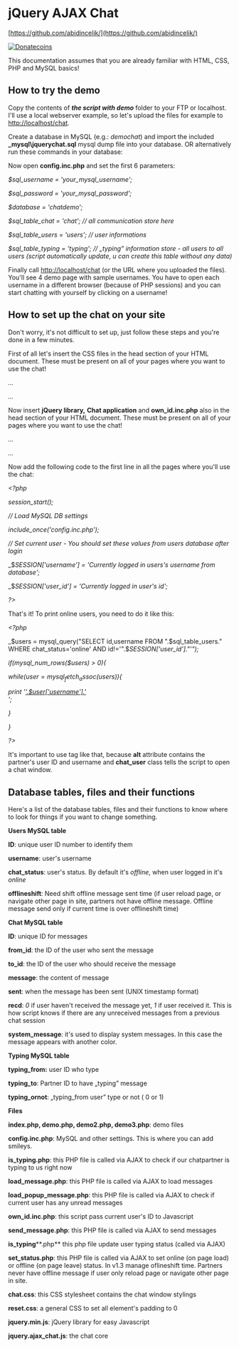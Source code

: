 # jQuery AJAX Chat

[https://github.com/abidincelik/](https://github.com/abidincelik/)

[![Donatecoins](http://donatecoins.org/btc/1GEP8kqApKzwUQ5Mzi7b6g4UToWADFKpNR.svg)](http://donatecoins.org/btc/1GEP8kqApKzwUQ5Mzi7b6g4UToWADFKpNR)

This documentation assumes that you are already familiar with HTML, CSS, PHP and MySQL basics!

## How to try the demo

Copy the contents of **_the script with demo_** folder to your FTP or localhost. I'll use a local webserver example, so let's upload the files for example to [http://localhost/chat](http://localhost/chat).

Create a database in MySQL (e.g.: _demochat_) and import the included **\_mysql\jquerychat.sql** mysql dump file into your database. OR alternatively run these commands in your database:

Now open **config.inc.php** and set the first 6 parameters:

_$sql_username = 'your_mysql_username';_

_$sql_password = 'your_mysql_password';_

_$database = 'chatdemo';_

_$sql_table_chat = 'chat'; // all communication store here_

_$sql_table_users = 'users'; // user informations_

_$sql_table_typing = ’typing'; // „typing” information store - all users to all users (script automatically update, u can create this table without any data)_

Finally call [http://localhost/chat](http://localhost/chat) (or the URL where you uploaded the files). You'll see 4 demo page with sample usernames. You have to open each username in a different browser (because of PHP sessions) and you can start chatting with yourself by clicking on a username!

## How to set up the chat on your site

Don't worry, it's not difficult to set up, just follow these steps and you're done in a few minutes.

First of all let's insert the CSS files in the head section of your HTML document. These must be present on all of your pages where you want to use the chat!

_<head>_

_..._

_<link href="css/**reset.css**" rel="stylesheet" type="text/css" />_

_<link href="css/**chat.css**" rel="stylesheet" type="text/css" />_

_..._

_</head>_

Now insert **jQuery library,** **Chat application** and **own_id.inc.php** also in the head section of your HTML document. These must be present on all of your pages where you want to use the chat!

_<head>_

_..._

_<link href="css/**reset.css**" rel="stylesheet" type="text/css" />_

_<link href="css/**chat.css**" rel="stylesheet" type="text/css" />_

_<script type="text/javascript" src="js/**jquery.min.js**"></script>_

_<script type="text/javascript" src="js/**jquery.ajax_chat.js**"></script>_

_<script type="text/javascript" src="**own_id.inc.php**"></script>_

_..._

_</head>_

Now add the following code to the first line in all the pages where you'll use the chat:

_<?php_

_session_start();_

_// Load MySQL DB settings_

_include_once('config.inc.php');_

_// Set current user - You should set these values from users database after login_

_$_SESSION['username'] = 'Currently logged in users's username from database';_

_$_SESSION['user_id'] = 'Currently logged in user's id';_

_?>_

That's it! To print online users, you need to do it like this:

_<?php_

_$users = mysql_query("SELECT id,username FROM ".$sql_table_users." WHERE chat_status='online' AND id!='".$_SESSION['user_id']."'");_

_if(mysql_num_rows($users) > 0){_

_while($user = mysql_fetch_assoc($users)){_

_print '<a href="#" alt="'.$user['id'].'|'.$user['username'].'" class="chat_user">'.$user['username'].'</a><br />';_

_}_

_}_

_?>_

It's important to use **<a>** tag like that, because **alt** attribute contains the partner's user ID and username and **chat_user** class tells the script to open a chat window.

## Database tables, files and their functions

Here's a list of the database tables, files and their functions to know where to look for things if you want to change something.

**Users MySQL table**

**ID**: unique user ID number to identify them

**username**: user's username

**chat_status**: user's status. By default it's _offline_, when user logged in it's _online_

**offlineshift**: Need shift offline message sent time (if user reload page, or navigate other page in site, partners not have offline message. Offline message send only if current time is over offlineshift time)

**Chat MySQL table**

**ID**: unique ID for messages

**from_id**: the ID of the user who sent the message

**to_id**: the ID of the user who should receive the message

**message**: the content of message

**sent**: when the message has been sent (UNIX timestamp format)

**recd**: _0_ if user haven't received the message yet, _1_ if user received it. This is how script knows if there are any unreceived messages from a previous chat session

**system_message**: it's used to display system messages. In this case the message appears with another color.

**Typing  MySQL table**

**typing_from:** user ID who type

**typing_to**: Partner ID to have „typing” message

**typing_ornot**: „typing_from user”  type or not ( 0 or 1)

**Files**

**index.php, demo.php, demo2.php, demo3.php**: demo files

**config.inc.php**: MySQL and other settings. This is where you can add smileys.

**is_typing.php**: this PHP file is called via AJAX to check if our chatpartner is typing to us right now

**load_message.php**: this PHP file is called via AJAX to load messages

**load_popup_message.php**: this PHP file is called via AJAX to check if current user has any unread messages

**own_id.inc.php**: this script pass current user's ID to Javascript

**send_message.php**: this PHP file is called via AJAX to send messages

**is_typing****.php** this php file update user typing status (called via AJAX)

**set_status.php**: this PHP file is called via AJAX to set online (on page load) or offline (on page leave) status. In v1.3 manage oflineshift time. Partners never have offline message if user only reload page or navigate other page in site.

**chat.css**: this CSS stylesheet contains the chat window stylings

**reset.css**: a general CSS to set all element's padding to 0

**jquery.min.js**: jQuery library for easy Javascript

**jquery.ajax_chat.js**: the chat core
